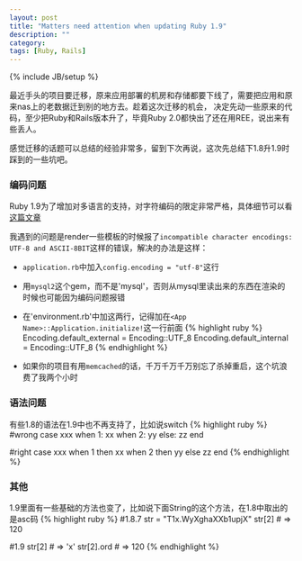 ```yaml
---
layout: post
title: "Matters need attention when updating Ruby 1.9"
description: ""
category: 
tags: [Ruby, Rails]
---
```

{% include JB/setup %}

最近手头的项目要迁移，原来应用部署的机房和存储都要下线了，需要把应用和原来nas上的老数据迁到别的地方去。趁着这次迁移的机会，
决定先动一些原来的代码，至少把Ruby和Rails版本升了，毕竟Ruby 2.0都快出了还在用REE，说出来有些丢人。

感觉迁移的话题可以总结的经验非常多，留到下次再说，这次先总结下1.8升1.9时踩到的一些坑吧。

### 编码问题

Ruby 1.9为了增加对多语言的支持，对字符编码的限定非常严格，具体细节可以看[这篇文章](http://about.ac/2012/06/understanding-m17n.html)

我遇到的问题是render一些模板的时候报了`incompatible character encodings: UTF-8 and ASCII-8BIT`这样的错误，解决的办法是这样：

* `application.rb`中加入`config.encoding = "utf-8"`这行

* 用`mysql2`这个gem，而不是'mysql'，否则从mysql里读出来的东西在渲染的时候也可能因为编码问题报错

* 在'environment.rb'中加这两行，记得加在`<App Name>::Application.initialize!`这一行前面
{% highlight ruby %}
Encoding.default_external = Encoding::UTF_8
Encoding.default_internal = Encoding::UTF_8
{% endhighlight %}

* 如果你的项目有用`memcached`的话，千万千万千万别忘了杀掉重启，这个坑浪费了我两个小时

### 语法问题

有些1.8的语法在1.9中也不再支持了，比如说switch
{% highlight ruby %}
#wrong
case xxx
  when 1: xx
  when 2: yy
  else: zz
end

#right
case xxx
  when 1 then xx
  when 2 then yy
  else zz
end
{% endhighlight %}

### 其他
1.9里面有一些基础的方法也变了，比如说下面String的这个方法，在1.8中取出的是asc码
{% highlight ruby %}
#1.8.7
str = "T1x.WyXghaXXb1upjX"
str[2] # => 120

#1.9
str[2] # => 'x'
str[2].ord # => 120
{% endhighlight %}